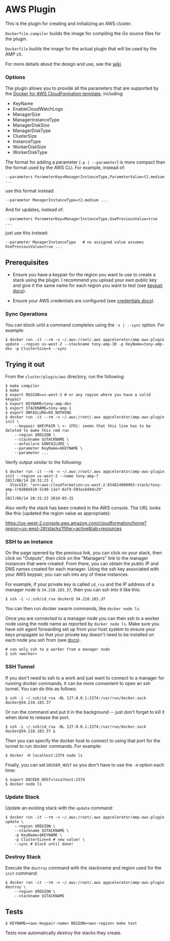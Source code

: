 # AWS Plugin

This is the plugin for creating and initializing an AWS cluster.

`Dockerfile.compiler` builds the image for compiling the Go source files for
the plugin.

`Dockerfile` builds the image for the actual plugin that will be used by the
AMP cli.

For more details about the design and use, see the
[wiki](https://github.com/appcelerator/amp/wiki/AWS-Clusters).

### Options

The plugin allows you to provide all the parameters that are supported by the [Docker for AWS CloudFormation template](https://docs.docker.com/docker-for-aws/#configuration-options), including:

 * KeyName
 * EnableCloudWatchLogs
 * ManagerSize
 * ManagerInstanceType
 * ManagerDiskSize
 * ManagerDiskType
 * ClusterSize
 * InstanceType
 * WorkerDiskSize
 * WorkerDiskType

The format for adding a parameter (`-p | --parameter`) is more compact than the format used by the AWS CLI. For example, instead of:

    --parameters ParameterKey=ManagerInstanceType,ParameterValue=t2.medium ...

use this format instead:

    --parameter ManagerInstanceType=t2.medium ...

And for updates, instead of:

    --parameters ParameterKey=ManagerInstanceType,UsePreviousValue=true ...

just use this instead:

    --parameter ManagerInstanceType   # no assigned value assumes UsePreviousValue=true ...

## Prerequisites

* Ensure you have a keypair for the region you want to use to create a stack using the plugin. I recommend you upload your own public key and give it the same name for each region you want to test (see [keypair docs](http://docs.aws.amazon.com/AWSEC2/latest/UserGuide/ec2-key-pairs.html#how-to-generate-your-own-key-and-import-it-to-aws)).

* Ensure your AWS credentials are configured (see [credentials docs](http://docs.aws.amazon.com/cli/latest/userguide/cli-config-files.html)).

### Sync Operations

You can block until a command completes using the `-s | --sync` option. For example:

    $ docker run -it --rm -v ~/.aws:/root/.aws appcelerator/amp-aws-plugin update --region us-west-2 --stackname tony-amp-10 -p KeyName=tony-amp-dev -p ClusterSize=4 --sync

## Trying it out

From the `cluster/plugin/aws` directory, run the following:

    $ make compiler
    $ make
    $ export REGION=us-west-2 # or any region where you have a valid keypair
    $ export KEYNAME=tony-amp-dev
    $ export STACKNAME=tony-amp-1
    $ export ONFAILURE=DO_NOTHING
    $ docker run -it --rm -v ~/.aws:/root/.aws appcelerator/amp-aws-plugin init \
        --keypair $KEYPAIR \ <- {FR}: seems that this line has to be deleted to make this cmd run
        --region $REGION \
        --stackname $STACKNAME \
        --onfailure $ONFAILURE \
        --parameter KeyName=$KEYNAME \
        --parameter ...

Verify output similar to the following:

```
$ docker run -it --rm -v ~/.aws:/root/.aws appcelerator/amp-aws-plugin init --region us-west-2 --name tony-amp-7
2017/06/14 20:31:23 {
  StackId: "arn:aws:cloudformation:us-west-2:654814900965:stack/tony-amp-7/6d88d410-5140-11e7-8af9-503acbd4dc29"
}
2017/06/14 20:31:23 2010-05-15
```

Also verify the stack has been created in the AWS console. The URL looks like this (updated the region value as appropriate):

https://us-west-2.console.aws.amazon.com/cloudformation/home?region=us-west-2#/stacks?filter=active&tab=resources

### SSH to an instance

On the page opened by the previous link, you can click on your stack, then click on "Outputs", then click on the "Managers" link to the manager instances that were created. From there, you can obtain the public IP and DNS names created for each manager. Using the ssh key associated with your AWS keypair, you can ssh into any of these instances.

For example, if your private key is called `id_rsa` and the IP address of a manager node is `34.210.103.37`, then you can ssh into it like this:

    $ ssh -i ~/.ssh/id_rsa docker@ 34.210.103.37

You can then run docker swarm commands, like `docker node ls`.

Once you are connected to a manager node you can then ssh to a worker node using the node name as reported by `docker node ls`. Make sure you have ssh agent forwarding set up from your host system to ensure your keys propagate so that your private key doesn't need to be installed on each node you ssh from (see [docs](https://docs.docker.com/docker-for-aws/deploy/#using-ssh-agent-forwarding)).

    # can only ssh to a worker from a manager node
    $ ssh <worker>

### SSH Tunnel

If you don't need to ssh to a work and just want to connect to a manager for running docker commands, it can be more convenient to open an ssh tunnel. You can do this as follows:

    $ ssh -i ~/.ssh/id_rsa -NL 127.0.0.1:2374:/var/run/docker.sock docker@34.210.103.37

Or run the command and put it in the background -- just don't forget to kill it when done to release the port.

    $ ssh -i ~/.ssh/id_rsa -NL 127.0.0.1:2374:/var/run/docker.sock docker@34.210.103.37 &

Then you can specify the docker host to connect to using that port for the tunnel to run docker commands. For example:

    $ docker -H localhost:2374 node ls

Finally, you can set `DOCKER_HOST` so you don't have to use the `-H` option each time:

    $ export DOCKER_HOST=localhost:2374
    $ docker node ls

### Update Stack

Update an existing stack with the `update` command:

    $ docker run -it --rm -v ~/.aws:/root/.aws appcelerator/amp-aws-plugin update \
        --region $REGION \
        --stackname $STACKNAME \
        -p KeyName=$KEYNAME \
        -p ClusterSize=4 # new value! \
        --sync # block until done!

### Destroy Stack

Execute the `destroy` command with the stackname and region used for the `init` command:

    $ docker run -it --rm -v ~/.aws:/root/.aws appcelerator/amp-aws-plugin destroy \
        --region $REGION \
        --stackname $STACKNAME

## Tests

    $ KEYNAME=<aws-keypair-name> REGION=<aws-region> make test

Tests now automatically destroy the stacks they create.
